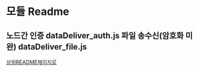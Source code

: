 # 모듈 Readme
노드간 인증 dataDeliver_auth.js
파일 송수신(암호화 미완) dataDeliver_file.js
---
[상위README페이지로](/README.md)